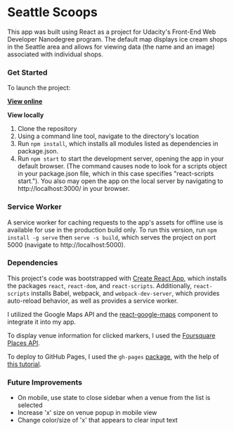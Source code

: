 Seattle Scoops
======

This app was built using React as a project for Udacity's Front-End Web Developer Nanodegree program. The default map displays ice cream shops in the Seattle area and allows for viewing data (the name and an image) associated with individual shops.

### Get Started

To launch the project:

**[View online](https://nataliecardot.com/seattle-scoops/)**

**View locally**
1. Clone the repository
2. Using a command line tool, navigate to the directory's location
3. Run `npm install`, which installs all modules listed as dependencies in package.json.
4. Run `npm start` to start the development server, opening the app in your default browser. (The command causes node to look for a scripts object in your package.json file, which in this case specifies "react-scripts start."). You also may open the app on the local server by navigating to http://localhost:3000/ in your browser.

### Service Worker

A service worker for caching requests to the app's assets for offline use is available for use in the production build only. To run this version, run `npm install -g serve` then `serve -s build`, which serves the project on port 5000 (navigate to http://localhost:5000).

### Dependencies

This project's code was bootstrapped with [Create React App](https://github.com/facebookincubator/create-react-app), which installs the packages `react`, `react-dom`, and `react-scripts`. Additionally, `react-scripts` installs Babel, webpack, and `webpack-dev-server`, which provides auto-reload behavior, as well as provides a service worker.

I utilized the Google Maps API and the [react-google-maps](https://github.com/tomchentw/react-google-maps) component to integrate it into my app.

To display venue information for clicked markers, I used the [Foursquare Places API](https://developer.foursquare.com/places-api).

To deploy to GitHub Pages, I used the `gh-pages` [package](https://www.npmjs.com/package/gh-pages), with the help of [this tutorial](https://codeburst.io/deploy-react-to-github-pages-to-create-an-amazing-website-42d8b09cd4d).

### Future Improvements

* On mobile, use state to close sidebar when a venue from the list is selected
* Increase 'x' size on venue popup in mobile view
* Change color/size of 'x' that appears to clear input text

